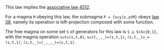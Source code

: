 This law implies the [associative law 4512](https://teorth.github.io/equational_theories/implications/?4512).

For a magma `M` obeying this law, the submagma `P = {x◇y|x,y∈M}` obeys [law 38](https://teorth.github.io/equational_theories/implications/?38), namely its operation is left-projection composed with some function.

The free magma on some set `S` of generators for this law is `S ⊔ S×S×{0,1}`, with the magma operation `s◇t=(s,t,0)`, `s◇(t,_,_)=(s,t,1)`, `(s,t,_)◇_=(s,t,1)`, `(s,t,_)◇(_,_,_)=(s,t,1)`.
